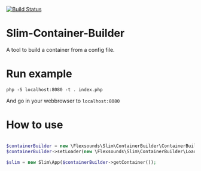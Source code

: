 [![Build Status](https://travis-ci.org/leroy0211/Slim-Container-Builder.svg?branch=master)](https://travis-ci.org/leroy0211/Slim-Container-Builder)

# Slim-Container-Builder
A tool to build a container from a config file. 


# Run example

```
php -S localhost:8080 -t . index.php
```

And go in your webbrowser to `localhost:8080`


# How to use

```php

$containerBuilder = new \Flexsounds\Slim\ContainerBuilder\ContainerBuilder();
$containerBuilder->setLoader(new \Flexsounds\Slim\ContainerBuilder\Loader\FileLoader('./config.yml'));

$slim = new Slim\App($containerBuilder->getContainer());

```
